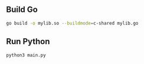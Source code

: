## Build Go
```bash
go build -o mylib.so --buildmode=c-shared mylib.go
```

## Run Python
```bash
python3 main.py
```
